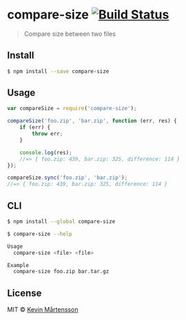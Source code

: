 # compare-size [![Build Status](http://img.shields.io/travis/kevva/compare-size.svg?style=flat)](https://travis-ci.org/kevva/compare-size)

>  Compare size between two files

## Install

```sh
$ npm install --save compare-size
```

## Usage

```js
var compareSize = require('compare-size');

compareSize('foo.zip', 'bar.zip', function (err, res) {
	if (err) {
		throw err;
	}

	console.log(res);
	//=> { foo.zip: 439, bar.zip: 325, difference: 114 }
});

compareSize.sync('foo.zip', 'bar.zip');
//=> { foo.zip: 439, bar.zip: 325, difference: 114 }
```

## CLI

```sh
$ npm install --global compare-size
```

```sh
$ compare-size --help

Usage
  compare-size <file> <file>

Example
  compare-size foo.zip bar.tar.gz
```

## License

MIT © [Kevin Mårtensson](https://github.com/kevva)
